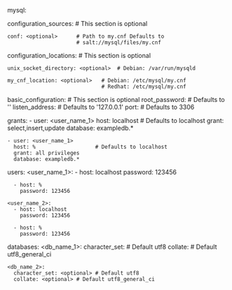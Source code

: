 mysql:

  configuration_sources:
    # This section is optional

    conf: <optional>      # Path to my.cnf Defaults to
                          # salt://mysql/files/my.cnf

  configuration_locations:
    # This section is optional

    unix_socket_directory: <optional>  # Debian: /var/run/mysqld

    my_cnf_location: <optional>   # Debian: /etc/mysql/my.cnf
                                  # Redhat: /etc/mysql/my.cnf

  basic_configuration:
    # This section is optional
    root_password: <optional>   # Defaults to ''
    listen_address: <optional>  # Defaults to '127.0.0.1'
    port: <optional>            # Defaults to 3306

  grants:
    - user: <user_name_1>
      host: localhost           # Defaults to localhost
      grant: select,insert,update
      database: exampledb.*

    - user: <user_name_1>
      host: %                   # Defaults to localhost
      grant: all privileges
      database: exampledb.*

  users:
    <user_name_1>:
      - host: localhost
        password: 123456

      - host: %
        password: 123456

    <user_name_2>:
      - host: localhost
        password: 123456

      - host: %
        password: 123456

  databases:
    <db_name_1>:
      character_set: <optional> # Default utf8
      collate: <optional> # Default utf8_general_ci

    <db_name_2>:
      character_set: <optional> # Default utf8
      collate: <optional> # Default utf8_general_ci
